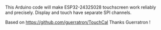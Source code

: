 This Arduino code will make ESP32-2432S028 touchscreen work reliably and precisely. 
Display and touch have separate SPI channels. 

Based on https://github.com/guerratron/TouchCal Thanks Guerratron !